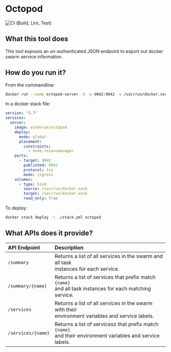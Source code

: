 # Octopod

![CI (Build, Lint, Test)](https://github.com/estenrye/octopod/workflows/CI%20(Build,%20Lint,%20Test)/badge.svg)

## What this tool does

This tool exposes an un-authenticated JSON endpoint to export out docker swarm service information.

## How do you run it?

From the commandline:
```bash
docker run --name octopod-server -d -p 9042:9042 -v /var/run/docker.sock:/var/run/docker.sock:ro estenrye/octopod
```

In a docker stack file:
```yaml
version: "3.7"
services:
  server:
    image: estenrye/octopod
    deploy:
      mode: global
      placement:
        constraints:
          - node.role==manager
    ports:
      - target: 9042
        published: 9042
        protocol: tcp
        mode: ingress
    volumes:
      - type: bind
        source: /var/run/docker.sock
        target: /var/run/docker.sock
        read_only: true
```
To deploy:
```bash
docker stack deploy -c ./stack.yml octopod
```

## What APIs does it provide?

| API Endpoint | Description |
| :--- | :--- |
| `/summary` | Returns a list of all services in the swarm and all task<br/>instances for each service. |
| `/summary/{name}` | Returns a list of services that prefix match `{name}`<br/>and all task instances for each matching service. |
| `/services` | Returns a list of all services in the swarm with their<br/>environment variables and service labels. |
| `/services/{name}` | Returns a list of servicesz that prefix match `{name}`<br/>and their environment variables and service labels. |